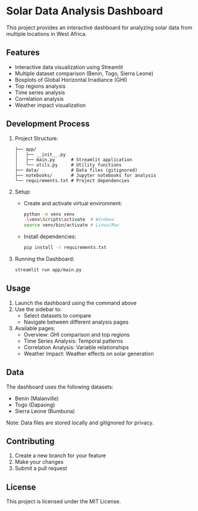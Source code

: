 # Solar Data Analysis Dashboard

This project provides an interactive dashboard for analyzing solar data from multiple locations in West Africa.

## Features

- Interactive data visualization using Streamlit
- Multiple dataset comparison (Benin, Togo, Sierra Leone)
- Boxplots of Global Horizontal Irradiance (GHI)
- Top regions analysis
- Time series analysis
- Correlation analysis
- Weather impact visualization

## Development Process

1. Project Structure:

   ```
   ├── app/
   │   ├── __init__.py
   │   ├── main.py      # Streamlit application
   │   └── utils.py     # Utility functions
   ├── data/            # Data files (gitignored)
   ├── notebooks/       # Jupyter notebooks for analysis
   └── requirements.txt # Project dependencies
   ```

2. Setup:

   - Create and activate virtual environment:
     ```bash
     python -m venv venv
     .\venv\Scripts\activate  # Windows
     source venv/bin/activate # Linux/Mac
     ```
   - Install dependencies:
     ```bash
     pip install -r requirements.txt
     ```

3. Running the Dashboard:
   ```bash
   streamlit run app/main.py
   ```

## Usage

1. Launch the dashboard using the command above
2. Use the sidebar to:
   - Select datasets to compare
   - Navigate between different analysis pages
3. Available pages:
   - Overview: GHI comparison and top regions
   - Time Series Analysis: Temporal patterns
   - Correlation Analysis: Variable relationships
   - Weather Impact: Weather effects on solar generation

## Data

The dashboard uses the following datasets:

- Benin (Malanville)
- Togo (Dapaong)
- Sierra Leone (Bumbuna)

Note: Data files are stored locally and gitignored for privacy.

## Contributing

1. Create a new branch for your feature
2. Make your changes
3. Submit a pull request

## License

This project is licensed under the MIT License.
